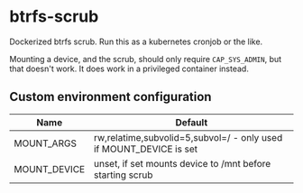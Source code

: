 # btrfs-scrub

Dockerized btrfs scrub. Run this as a kubernetes cronjob or the like.

Mounting a device, and the scrub, should only require `CAP_SYS_ADMIN`, but that doesn't work. It does work in a privileged container instead.

## Custom environment configuration

| Name         | Default                                                            |
|--------------|--------------------------------------------------------------------|
| MOUNT_ARGS   | rw,relatime,subvolid=5,subvol=/ - only used if MOUNT_DEVICE is set |
| MOUNT_DEVICE | unset, if set mounts device to /mnt before starting scrub          |
